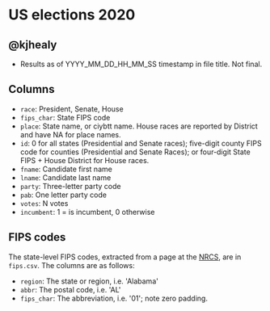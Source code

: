 # US elections 2020
## @kjhealy

- Results as of YYYY_MM_DD_HH_MM_SS timestamp in file title. Not final.

## Columns

- `race`: President, Senate, House
- `fips_char`: State FIPS code
- `place`: State name, or ciybtt name. House races are reported by District and have NA for place names.
- `id`: 0 for all states (Presidential and Senate races); five-digit county FIPS code for counties (Presidential and Senate Races); or four-digit State FIPS + House District for House races.
- `fname`: Candidate first name
- `lname`: Candidate last name
- `party`: Three-letter party code
- `pab`: One letter party code
- `votes`: N votes
- `incumbent`: 1 = is incumbent, 0 otherwise

## FIPS codes
The state-level FIPS codes, extracted from a page at the [NRCS](https://www.nrcs.usda.gov/wps/portal/nrcs/detail/?cid=nrcs143_013696), are in `fips.csv`. The columns are as follows:

- `region`: The state or region, i.e. 'Alabama'
- `abbr`: The postal code, i.e. 'AL'
- `fips_char`: The abbreviation, i.e. '01'; note zero padding.
